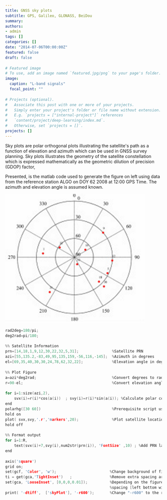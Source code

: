 ```yaml
---
title: GNSS sky plots
subtitle: GPS, Galileo, GLONASS, BeiDou
summary: 
authors:
- admin
tags: []
categories: []
date: "2014-07-06T00:00:00Z"
featured: false
draft: false

# Featured image
# To use, add an image named `featured.jpg/png` to your page's folder. 
image:
  caption: "L-band signals"
  focal_point: ""

# Projects (optional).
#   Associate this post with one or more of your projects.
#   Simply enter your project's folder or file name without extension.
#   E.g. `projects = ["internal-project"]` references 
#   `content/project/deep-learning/index.md`.
#   Otherwise, set `projects = []`.
projects: []
---
```


Sky plots are polar orthogonal plots illustrating the satellite's path as a function of elevation and azimuth which can be used in GNSS survey planning. Sky plots illustrates the geometry of the satellite constellation which is expressed mathematically as the geometric dilution of precision (GDOP) factor,

Presented, is the matlab code used to generate the figure on left using data from the reference station ALGO on DOY 62 2008 at 12:00 GPS Time. The azimuth and elevation angle is assumed known.


![png](./skyplot.png)

```c
rad2deg=180/pi;
deg2rad=pi/180;

%% Satellite Information
prn=[14,18,1,9,12,30,22,32,5,31];               %Satellite PRN
azi=[55,135.2,-83,49,95,135,159,-56,116,-145];  %Azimuth in degrees
el=[69,35,40,30,30,24,78,62,32,22];             %Elevation angle in degrees

%% Plot Figure
a=azi*deg2rad;                                  %Convert degrees to radians
r=90-el;                                        %Convert elevation angle to zenith

for i=1:size(azi,2), 
    svx(i)=r(i)*cos(a(i))  ; svy(i)=r(i)*sin(a(i)); %Calculate polar co-ordinates
end
polarhg([30 60])                                %Prerequisite script used to format axis
hold on
plot( svx,svy,'.r','markers',20);               %Plot satellite location
hold off

%% Format output 
for i=1:R,
    text(svx(i)+7,svy(i),num2str(prn(i)), 'FontSize' ,10) ; %Add PRN labels to each point
end

axis('square')
grid on;  
set(gcf, 'Color', 'w');                        %Change background of figure from grey to white
ti = get(gca,'TightInset')   ;                 %Remove extra spacing around figure
set(gca, 'LooseInset', [0,0,0,0.01]);          %Depending on the figure, you may need to add extra
                                               %spacing [left bottom width height])
print( '-dtiff',  ['skyPlot'], '-r600');       %Change "-r600" to the required DPI

```
